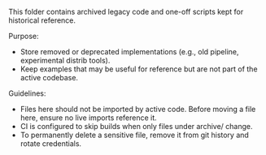 This folder contains archived legacy code and one-off scripts kept for historical reference.

Purpose:

- Store removed or deprecated implementations (e.g., old pipeline, experimental distrib tools).
- Keep examples that may be useful for reference but are not part of the active codebase.

Guidelines:

- Files here should not be imported by active code. Before moving a file here, ensure no live imports reference it.
- CI is configured to skip builds when only files under archive/ change.
- To permanently delete a sensitive file, remove it from git history and rotate credentials.
